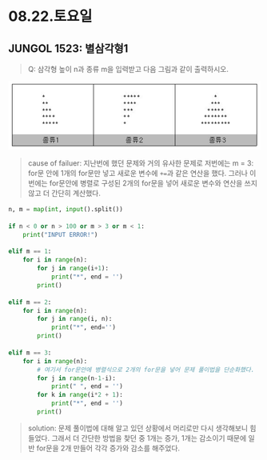 # 08.22.토요일

## JUNGOL 1523: 별삼각형1

> Q: 삼각형 높이 n과 종류 m을 입력받고 다음 그림과 같이 출력하시오.

![](08.22.토요일.assets/e3050b66a1b29a01767400d7560a4131_1449726587_8627.jpg)



> cause of failuer: 지난번에 했던 문제와 거의 유사한 문제로 저번에는 m = 3: for문 안에 1개의 for문만 넣고 새로운 변수에 `+=`과 같은 연산을 했다. 그러나 이번에는 for문안에 병렬로 구성된 2개의 for문을 넣어 새로운 변수와 연산을 쓰지않고 더 간단히 계산했다.



```python
n, m = map(int, input().split())

if n < 0 or n > 100 or m > 3 or m < 1:
    print("INPUT ERROR!")

elif m == 1:
    for i in range(n):
        for j in range(i+1):
            print("*", end = '')
        print()

elif m == 2:
    for i in range(n):
        for j in range(i, n):
            print("*", end='')
        print()

elif m == 3:
    for i in range(n):
        # 여기서 for문안에 병렬식으로 2개의 for문을 넣어 문제 풀이법을 단순화했다.
        for j in range(n-1-i):
            print(" ", end = '')
        for k in range(i*2 + 1):
            print("*", end = '')
        print()
```

> solution: 문제 풀이법에 대해 알고 있던 상황에서 머리로만 다시 생각해보니 힘들었다. 그래서 더 간단한 방법을 찾던 중 1개는 증가, 1개는 감소이기 때문에 일반 for문을 2개 만들어 각각 증가와 감소를 해주었다.